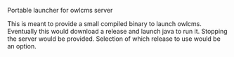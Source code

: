 Portable launcher for owlcms server

This is meant to provide a small compiled binary to launch owlcms.
Eventually this would download a release and launch java to run it.
Stopping the server would be provided.
Selection of which release to use would be an option.
